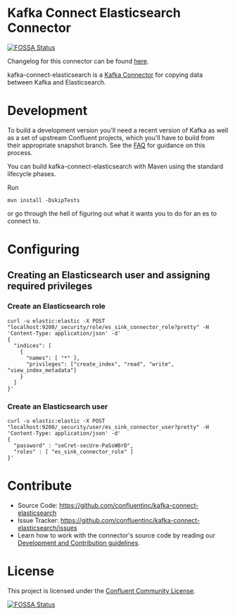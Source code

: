 # Kafka Connect Elasticsearch Connector
[![FOSSA Status](https://app.fossa.io/api/projects/git%2Bhttps%3A%2F%2Fgithub.com%2Fconfluentinc%2Fkafka-connect-elasticsearch.svg?type=shield)](https://app.fossa.io/projects/git%2Bhttps%3A%2F%2Fgithub.com%2Fconfluentinc%2Fkafka-connect-elasticsearch?ref=badge_shield)

Changelog for this connector can be found [here](https://docs.confluent.io/kafka-connect-elasticsearch/current/changelog.html).

kafka-connect-elasticsearch is a [Kafka Connector](http://kafka.apache.org/documentation.html#connect)
for copying data between Kafka and Elasticsearch.

# Development

To build a development version you'll need a recent version of Kafka as well as a set of upstream Confluent projects, which you'll have to build from their appropriate snapshot branch. See the [FAQ](https://github.com/confluentinc/kafka-connect-elasticsearch/wiki/FAQ) for guidance on this process.

You can build kafka-connect-elasticsearch with Maven using the standard lifecycle phases.

Run

```
mvn install -DskipTests
```

or go through the hell of figuring out what it wants you to do for an es to connect to.

# Configuring
## Creating an Elasticsearch user and assigning required privileges
### Create an Elasticsearch role
```
curl -u elastic:elastic -X POST "localhost:9200/_security/role/es_sink_connector_role?pretty" -H 'Content-Type: application/json' -d'
{
  "indices": [
    {
      "names": [ "*" ],
      "privileges": ["create_index", "read", "write", "view_index_metadata"]
    }
  ]
}'
```
### Create an Elasticsearch user
```
curl -u elastic:elastic -X POST "localhost:9200/_security/user/es_sink_connector_user?pretty" -H 'Content-Type: application/json' -d'
{
  "password" : "seCret-secUre-PaSsW0rD",
  "roles" : [ "es_sink_connector_role" ]
}'
```

# Contribute

- Source Code: https://github.com/confluentinc/kafka-connect-elasticsearch
- Issue Tracker: https://github.com/confluentinc/kafka-connect-elasticsearch/issues
- Learn how to work with the connector's source code by reading our [Development and Contribution guidelines](CONTRIBUTING.md).


# License

This project is licensed under the [Confluent Community License](LICENSE).


[![FOSSA Status](https://app.fossa.io/api/projects/git%2Bhttps%3A%2F%2Fgithub.com%2Fconfluentinc%2Fkafka-connect-elasticsearch.svg?type=large)](https://app.fossa.io/projects/git%2Bhttps%3A%2F%2Fgithub.com%2Fconfluentinc%2Fkafka-connect-elasticsearch?ref=badge_large)
